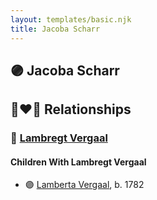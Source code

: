 ```yaml
---
layout: templates/basic.njk
title: Jacoba Scharr
---
```

## 🟣 Jacoba Scharr


## 👩‍❤️‍👨 Relationships

### 🔵 [Lambregt Vergaal](/people/4/40250560)

#### Children With Lambregt Vergaal
* 🟣 [Lamberta Vergaal](/people/9/91282624), b. 1782